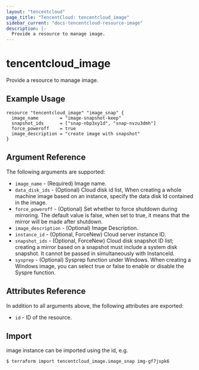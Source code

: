 ```yaml
---
layout: "tencentcloud"
page_title: "TencentCloud: tencentcloud_image"
sidebar_current: "docs-tencentcloud-resource-image"
description: |-
  Provide a resource to manage image.
---
```


# tencentcloud_image

Provide a resource to manage image.

## Example Usage

```hcl
resource "tencentcloud_image" "image_snap" {
  image_name        = "image-snapshot-keep"
  snapshot_ids      = ["snap-nbp3xy1d", "snap-nvzu3dmh"]
  force_poweroff    = true
  image_description = "create image with snapshot"
}
```

## Argument Reference

The following arguments are supported:

* `image_name` - (Required) Image name.
* `data_disk_ids` - (Optional) Cloud disk id list, When creating a whole machine image based on an instance, specify the data disk Id contained in the image.
* `force_poweroff` - (Optional) Set whether to force shutdown during mirroring. The default value is false, when set to true, it means that the mirror will be made after shutdown.
* `image_description` - (Optional) Image Description.
* `instance_id` - (Optional, ForceNew) Cloud server instance ID.
* `snapshot_ids` - (Optional, ForceNew) Cloud disk snapshot ID list; creating a mirror based on a snapshot must include a system disk snapshot. It cannot be passed in simultaneously with InstanceId.
* `sysprep` - (Optional) Sysprep function under Windows. When creating a Windows image, you can select true or false to enable or disable the Syspre function.

## Attributes Reference

In addition to all arguments above, the following attributes are exported:

* `id` - ID of the resource.



## Import

image instance can be imported using the id, e.g.

```
$ terraform import tencentcloud_image.image_snap img-gf7jspk6
```

